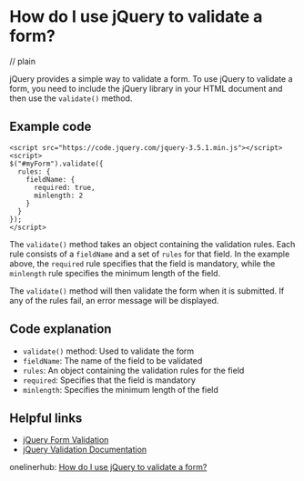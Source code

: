 # How do I use jQuery to validate a form?
// plain

jQuery provides a simple way to validate a form. To use jQuery to validate a form, you need to include the jQuery library in your HTML document and then use the `validate()` method.

## Example code

```
<script src="https://code.jquery.com/jquery-3.5.1.min.js"></script>
<script>
$("#myForm").validate({
  rules: {
    fieldName: {
      required: true,
      minlength: 2
    }
  }
});
</script>
```

The `validate()` method takes an object containing the validation rules. Each rule consists of a `fieldName` and a set of `rules` for that field. In the example above, the `required` rule specifies that the field is mandatory, while the `minlength` rule specifies the minimum length of the field.

The `validate()` method will then validate the form when it is submitted. If any of the rules fail, an error message will be displayed.

## Code explanation

- `validate()` method: Used to validate the form
- `fieldName`: The name of the field to be validated
- `rules`: An object containing the validation rules for the field
- `required`: Specifies that the field is mandatory
- `minlength`: Specifies the minimum length of the field

## Helpful links
- [jQuery Form Validation](https://jqueryvalidation.org/validate/)
- [jQuery Validation Documentation](https://api.jqueryvalidation.org/validate/)

onelinerhub: [How do I use jQuery to validate a form?](https://onelinerhub.com/jquery/how-do-i-use-jquery-to-validate-a-form)